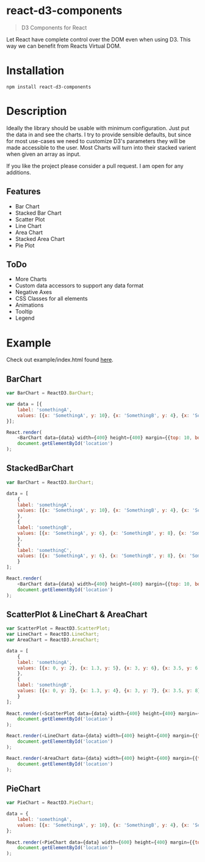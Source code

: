 # react-d3-components

> D3 Components for React

Let React have complete control over the DOM even when using D3. This way we can benefit from Reacts Virtual DOM.

Installation
============
```
npm install react-d3-components
```

Description
===========
Ideally the library should be usable with minimum configuration. Just put the data in and see the charts.
I try to provide sensible defaults, but since for most use-cases we need to customize D3's parameters they will be made accessible to the user. Most Charts will turn into their stacked varient when given an array as input.

If you like the project please consider a pull request. I am open for any additions.

Features
--------
* Bar Chart
* Stacked Bar Chart
* Scatter Plot
* Line Chart
* Area Chart
* Stacked Area Chart
* Pie Plot

ToDo
----
* More Charts
* Custom data accessors to support any data format
* Negative Axes
* CSS Classes for all elements
* Animations
* Tooltip
* Legend

Example
=======
Check out example/index.html found [here](http://codesuki.github.io/react-d3-components/example.html).

BarChart
--------
```javascript
var BarChart = ReactD3.BarChart;

var data = [{
    label: 'somethingA',
    values: [{x: 'SomethingA', y: 10}, {x: 'SomethingB', y: 4}, {x: 'SomethingC', y: 3}]
}];

React.render(
    <BarChart data={data} width={400} height={400} margin={{top: 10, bottom: 50, left: 50, right: 10}}/>,
    document.getElementById('location')
);
```

StackedBarChart
--------
```javascript
var BarChart = ReactD3.BarChart;

data = [
    {
    label: 'somethingA',
    values: [{x: 'SomethingA', y: 10}, {x: 'SomethingB', y: 4}, {x: 'SomethingC', y: 3}]
    },
    {
    label: 'somethingB',
    values: [{x: 'SomethingA', y: 6}, {x: 'SomethingB', y: 8}, {x: 'SomethingC', y: 5}]
    },
    {
    label: 'somethingC',
    values: [{x: 'SomethingA', y: 6}, {x: 'SomethingB', y: 8}, {x: 'SomethingC', y: 5}]
    }
];

React.render(
    <BarChart data={data} width={400} height={400} margin={{top: 10, bottom: 50, left: 50, right: 10}}/>,
    document.getElementById('location')
);
```

ScatterPlot & LineChart & AreaChart
-----------------------------------
```javascript
var ScatterPlot = ReactD3.ScatterPlot;
var LineChart = ReactD3.LineChart;
var AreaChart = ReactD3.AreaChart;

data = [
    {
    label: 'somethingA',
    values: [{x: 0, y: 2}, {x: 1.3, y: 5}, {x: 3, y: 6}, {x: 3.5, y: 6.5}, {x: 4, y: 6}, {x: 4.5, y: 6}, {x: 5, y: 7}, {x: 5.5, y: 8}]
    },
    {
    label: 'somethingB',
    values: [{x: 0, y: 3}, {x: 1.3, y: 4}, {x: 3, y: 7}, {x: 3.5, y: 8}, {x: 4, y: 7}, {x: 4.5, y: 7}, {x: 5, y: 7.8}, {x: 5.5, y: 9}]
    }
];
   
React.render(<ScatterPlot data={data} width={400} height={400} margin={{top: 10, bottom: 50, left: 50, right: 10}}/>,
    document.getElementById('location')
);

React.render(<LineChart data={data} width={400} height={400} margin={{top: 10, bottom: 50, left: 50, right: 10}}/>,
    document.getElementById('location')
);

React.render(<AreaChart data={data} width={400} height={400} margin={{top: 10, bottom: 50, left: 50, right: 10}}/>,
    document.getElementById('location')
);
```

PieChart
--------
```javascript
var PieChart = ReactD3.PieChart;

data = {
    label: 'somethingA',
    values: [{x: 'SomethingA', y: 10}, {x: 'SomethingB', y: 4}, {x: 'SomethingC', y: 3}]
};
    
React.render(<PieChart data={data} width={600} height={400} margin={{top: 10, bottom: 10, left: 100, right: 100}}/>,
    document.getElementById('location')
);
```
   

